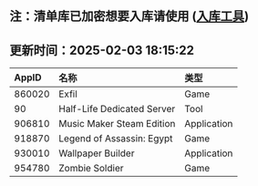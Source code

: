 ## 注：清单库已加密想要入库请使用 ([入库工具](https://github.com/BlankTMing/ManifestAutoUpdate/releases))

## 更新时间：2025-02-03 18:15:22
| AppID | 名称 | 类型  |
| :-------------------- | :----------------------------- | :----------- |
| 860020 | Exfil| Game |
| 90 | Half-Life Dedicated Server| Tool |
| 906810 | Music Maker Steam Edition| Application |
| 918870 | Legend of Assassin: Egypt| Game |
| 930010 | Wallpaper Builder| Application |
| 954780 | Zombie Soldier| Game |
